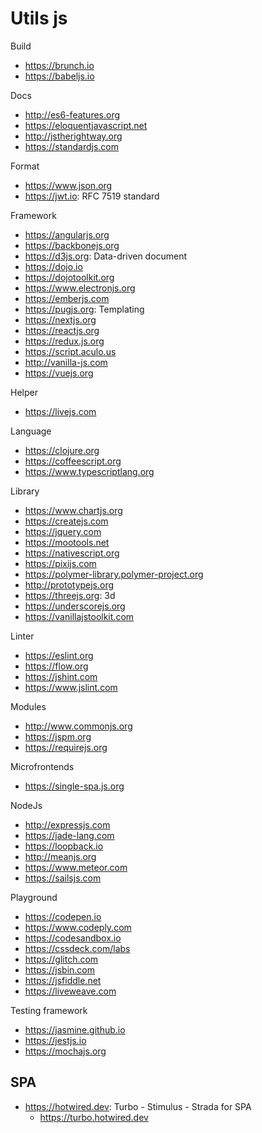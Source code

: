 # Utils js

Build
* https://brunch.io
* https://babeljs.io

Docs
* http://es6-features.org
* https://eloquentjavascript.net
* http://jstherightway.org
* https://standardjs.com

Format
* https://www.json.org
* https://jwt.io: RFC 7519 standard

Framework
* https://angularjs.org
* https://backbonejs.org
* https://d3js.org: Data-driven document
* https://dojo.io
* https://dojotoolkit.org
* https://www.electronjs.org
* https://emberjs.com
* https://pugjs.org: Templating
* https://nextjs.org
* https://reactjs.org
* https://redux.js.org
* https://script.aculo.us
* http://vanilla-js.com
* https://vuejs.org

Helper
* https://livejs.com

Language
* https://clojure.org
* https://coffeescript.org
* https://www.typescriptlang.org

Library
* https://www.chartjs.org
* https://createjs.com
* https://jquery.com
* https://mootools.net
* https://nativescript.org
* https://pixijs.com
* https://polymer-library.polymer-project.org
* http://prototypejs.org
* https://threejs.org: 3d
* https://underscorejs.org
* https://vanillajstoolkit.com

Linter
* https://eslint.org
* https://flow.org
* https://jshint.com
* https://www.jslint.com

Modules
* http://www.commonjs.org
* https://jspm.org
* https://requirejs.org

Microfrontends
* https://single-spa.js.org

NodeJs
* http://expressjs.com
* https://jade-lang.com
* https://loopback.io
* http://meanjs.org
* https://www.meteor.com
* https://sailsjs.com

Playground
* https://codepen.io
* https://www.codeply.com
* https://codesandbox.io
* https://cssdeck.com/labs
* https://glitch.com
* https://jsbin.com
* https://jsfiddle.net
* https://liveweave.com

Testing framework
* https://jasmine.github.io
* https://jestjs.io
* https://mochajs.org

## SPA
* https://hotwired.dev: Turbo - Stimulus - Strada for SPA
  + https://turbo.hotwired.dev 
